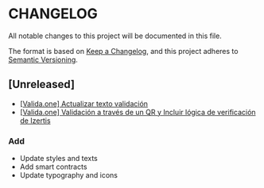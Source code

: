 # CHANGELOG

All notable changes to this project will be documented in this file.

The format is based on [Keep a Changelog](https://keepachangelog.com/en/1.0.0/),
and this project adheres to [Semantic Versioning](https://semver.org/spec/v2.0.0.html).

## [Unreleased]
- [[Valida.one] Actualizar texto validación](https://wealize.atlassian.net/browse/AD20036-82)
- [[Valida.one] Validación a través de un QR y Incluir lógica de verificación de Izertis](https://wealize.atlassian.net/browse/AD20036-67)

### Add

- Update styles and texts
- Add smart contracts
- Update typography and icons
